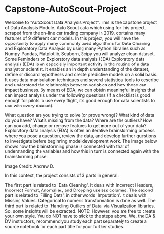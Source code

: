 # Capstone-AutoScout-Project
Welcome to "AutoScout Data Analysis Project". This is the capstone project of Data Analysis Module. Auto Scout data which using for this project, scraped from the on-line car trading company in 2019, contains many features of 9 different car models. In this project, you will have the opportunity to apply many commonly used algorithms for Data Cleaning and Exploratory Data Analysis by using many Python libraries such as Numpy, Pandas, Matplotlib, Seaborn, Scipy you will analyze clean dataset.
Some Reminders on Exploratory data analysis (EDA)
Exploratory data analysis (EDA) is an especially important activity in the routine of a data analyst or scientist. It enables an in depth understanding of the dataset, define or discard hypotheses and create predictive models on a solid basis. It uses data manipulation techniques and several statistical tools to describe and understand the relationship between variables and how these can impact business. By means of EDA, we can obtain meaningful insights that can impact analysis under the following questions (If a checklist is good enough for pilots to use every flight, it’s good enough for data scientists to use with every dataset).

What question are you trying to solve (or prove wrong)?
What kind of data do you have?
What’s missing from the data?
Where are the outliers?
How can you add, change or remove features to get more out of your data?
Exploratory data analysis (EDA) is often an iterative brainstorming process where you pose a question, review the data, and develop further questions to investigate before beginning model development work. The image below shows how the brainstorming phase is connected with that of understanding the variables and how this in turn is connected again with the brainstorming phase.


Image Credit: Andrew D.

In this context, the project consists of 3 parts in general:

The first part is related to 'Data Cleaning'. It deals with Incorrect Headers, Incorrect Format, Anomalies, and Dropping useless columns.
The second part is related to 'Filling Data', in other words 'Imputation'. It deals with Missing Values. Categorical to numeric transformation is done as well.
The third part is related to 'Handling Outliers of Data' via Visualization libraries. So, some insights will be extracted.
NOTE: However, you are free to create your own style. You do NOT have to stick to the steps above. We, the DA & DV instructors, recommend you study each part separately to create a source notebook for each part title for your further studies.
